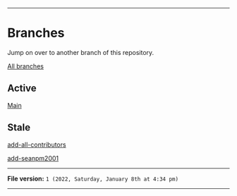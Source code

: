 
***

# Branches

Jump on over to another branch of this repository.

[All branches](https://github.com/seanpm2001/My-Linux-setup/branches/)

## Active

[Main](https://github.com/seanpm2001/My-Linux-setup/)

## Stale

[add-all-contributors](https://github.com/seanpm2001/My-Linux-setup/tree/all-contributors/add-all-contributors/)

[add-seanpm2001](https://github.com/seanpm2001/My-Linux-setup/tree/all-contributors/add-seanpm2001/)

***

**File version:** `1 (2022, Saturday, January 8th at 4:34 pm)`

***
